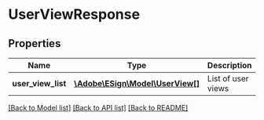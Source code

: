 # UserViewResponse

## Properties
Name | Type | Description | Notes
------------ | ------------- | ------------- | -------------
**user_view_list** | [**\Adobe\ESign\\Model\UserView[]**](UserView.md) | List of user views | [optional] 

[[Back to Model list]](../README.md#documentation-for-models) [[Back to API list]](../README.md#documentation-for-api-endpoints) [[Back to README]](../README.md)


